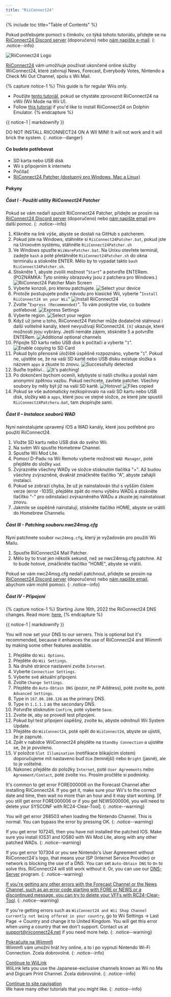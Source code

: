 ```yaml
---
title: "RiiConnect24"
---
```


{% include toc title="Table of Contents" %}

Pokud potřebujete pomoct s čímkoliv, co týká tohoto tutoriálu, přidejte se na [RiiConnect24 Discord server](https://discord.gg/rc24) (doporučeno) nebo [nám napište e-mail](mailto:support@riiconnect24.net).
{: .notice--info}

![RiiConnect24 Logo](/images/WiiRC24Logo.jpg)

[RiiConnect24](https://rc24.xyz/) vám umožňuje používat ukončené online služby WiiConnect24, které zahrnují News, Forecast, Everybody Votes, Nintendo a Check Mii Out Channel, spolu s Wii Mail.

{% capture notice-1 %}
This guide is for regular Wiis only.

- Použijte [tento tutoriál](riiconnect24-vwii), pokud se chystáte zprovoznit RiiConnect24 na vWii (Wii Mode na Wii U).
- Follow [this tutorial](riiconnect24-dolphin) if you'd like to install RiiConnect24 on Dolphin Emulator.
{% endcapture %}

<div class="notice--warning">{{ notice-1 | markdownify }}</div>

DO NOT INSTALL RIICONNECT24 ON A WII MINI! It will not work and it will brick the system.
{: .notice--danger}

#### Co budete potřebovat

* SD karta nebo USB disk
* Wii s připojením k internetu
* Počítač
* [RiiConnect24 Patcher (dostupný pro Windows, Mac a Linux)](https://github.com/RiiConnect24/RiiConnect24-Patcher/releases)

#### Pokyny

##### Část I - Použití utility RiiConnect24 Patcher

Pokud se vám nedaří spustit RiiConnect24 Patcher, přidejte se prosím na [RiiConnect24 Discord server](https://discord.gg/rc24) (doporučeno) nebo [nám napište email](mailto:support@riiconnect24.net) pro další pomoc.
{: .notice--info}

1. Klikněte na link výše, abyste se dostali na GitHub s patcherem.
2. Pokud jste na Windows, stáhněte si `RiiConnect24Patcher.bat`, pokud jste na Unixovém systému, stáhněte `RiiConnect24Patcher.sh`
3. Ve Windows spusťte `WiiWarePatcher.bat`. Na Unixu otevřete terminál, zadejte `bash` a poté přetáhněte `RiiConnect24Patcher.sh` do okna terminálu a stiskněte ENTER. Mělo by to vypadat takto `bash RiiConnect24Patcher.sh`.
4. Stiskněte 1, abyste zvolili možnost "`Start`" a potvrďte ENTERem. (POZNÁMKA: Tyto snímky obrazovky jsou z patchera pro Windows.) ![RiiConnect24 Patcher Main Screen](/images/RC24_Patcher/1.JPG)
5. Vyberte konzoli, pro kterou patchujete. ![Select your device](/images/RC24_Patcher/2.JPG)
6. Protože postupujete podle návodu pro klasické Wii, vyberte "`Install RiiConnect24 on your Wii`" ![Install RiiConnect24](/images/RC24_Patcher/3.JPG)
7. Zvolte "`Express (Recommended)`". To vám poskytne vše, co budete potřebovat. ![Express Settings](/images/RC24_Patcher/4.JPG)
8. Vyberte region. ![Select your region](/images/RC24_Patcher/5.JPG)
9. Když už jsme u toho, RiiConnect24 Patcher může dodatečně stáhnout i další volitelné kanály, které nevyužívají RiiConnect24. `[X]` ukazuje, které možnosti jsou vybrány. Jestli nemáte zájem, stiskněte 5 a potvrďte ENTERem. ![Additional optional channels](/images/RC24_Patcher/6.JPG)
10. Připojte SD kartu nebo USB disk k počítači a vyberte "`1`". ![Enable copying to SD Card](/images/RC24_Patcher/7.JPG)
11. Pokud bylo přenosné úložiště úspěšně rozpoznáno, vyberte "`1`". Pokud ne, ujistěte se, že na vaší SD kartě nebo USB disku existuje složka s názvem `apps` a zkuste to znovu. ![Successfully detected](/images/RC24_Patcher/8.JPG)
12. Buďte trpěliví... ![It's patching!](/images/RC24_Patcher/9.JPG)
13. Po dokončení bychom ocenili, kdybyste si našli chvilku a poslali nám anonymní zpětnou vazbu.  Pokud nechcete, zavřete patcher. Všechny soubory by měly být již na vaší SD kartě. ![Hotovo!](/images/RC24_Patcher/10.JPG) ![Files copied](/images/RC24_Patcher/11.PNG)
14. Pokud se vše automaticky nezkopírovalo na vaši SD kartu nebo USB disk, složky `WAD` a `apps`, které jsou ve stejné složce, ze které jste spustili `RiiConnect24Patcheru.bat`, tam zkopírujte sami.

##### Část II – Instalace souborů WAD

Nyní nainstalujete upravený IOS a WAD kanály, které jsou potřebné pro použití RiiConnect24.

1. Vložte SD kartu nebo USB disk do svého Wii.
2. Na svém Wii spusťte Homebrew Channel.
3. Spusťte Wii Mod Lite.
4. Pomocí D-Padu na Wii Remotu vyberte možnost `WAD Manager`, poté přejděte do složky `wad`.
5. Zvýrazněte všechny WADy ve složce stisknutím tlačítka "+". Až budou všechny zvýrazněné, dvakrát zmáčkněte tlačítko "A", abyste zahájili instalaci.
6. Pokud se zobrazí chyba, že už je nainstalován titul s vyšším číslem verze (error -1035), přejděte zpět do menu výběru WADů a stiskněte tlačítko "-" pro odinstalaci zvýrazněného WADu a zkuste jej nainstalovat znovu.
7. Jakmile se úspěšně nainstalují, stiskněte tlačítko HOME, abyste se vrátili do Homebrew Channelu.

##### Část III - Patching souboru nwc24msg.cfg

Nyní patchnete soubor `nwc24msg.cfg`, který je vyžadován pro použití Wii Mailu.

1. Spusťte RiiConnect24 Mail Patcher.
2. Mělo by to trvat jen několik sekund, než se nwc24msg.cfg patchne. Až to bude hotové, zmáčkněte tlačítko "HOME", abyste se vrátili.

Pokud se vám nwc24msg.cfg nedaří patchnout, přidejte se prosím na [RiiConnect24 Discord server](https://discord.gg/rc24) (doporučeno) nebo [nám napište email](mailto:support@riiconnect24.net), abychom vám mohli pomoci.
{: .notice--info}

##### Část IV - Připojení

{% capture notice-1 %}
Starting June 16th, 2022 the RiiConnect24 DNS changes. Read more: [here.](riiconnect24-dns-update)
{% endcapture %}

<div class="notice--warning">{{ notice-1 | markdownify }}</div>

You will now set your DNS to our servers. This is optional but it's recommended, because it enhances the use of RiiConnect24 and Wiimmfi by making some other features available.

1. Přejděte do `Wii Options`.
2. Přejděte do `Wii Settings`.
3. Na druhé stránce nastavení zvolte `Internet`.
4. Vyberte `Connection Settings`.
5. Vyberte své aktuální připojení.
6. Zvolte `Change Settings`.
7. Přejděte do `Auto-Obtain DNS` (pozor, ne IP Address), poté zvolte `No`, poté `Advanced Settings`.
8. Type in `167.86.108.126` as the primary DNS.
9. Type in `1.1.1.1` as the secondary DNS.
10. Potvrďte stisknutím `Confirm`, poté vyberte `Save`.
11. Zvolte `OK`, aby se provedl test připojení.
12. Pokud byl test připojení úspěšný, zvolte `No`, abyste odmítnuli Wii System Update.
13. Přejděte do `WiiConnect24`, poté opět do `WiiConnect24`, abyste se ujistili, že je zapnuté.
14. Zpět v nabídce WiiConnect24 přejděte na `Standby Connection` a ujistěte se, že je povoleno.
15. V položce `Slot Illumination` (notifikace blikajícím slotem) doporučujeme mít nastaveno buď `Dim` (temnější) nebo `Bright` (jasné), ale to je volitelné.
16. Nakonec přejděte do položky `Internet`, poté `User Agreements` nebo `Agreement/Contact`, poté zvolte `Yes`. Prosím pročtěte si podmínky.

It's common to get error FORE000006 on the Forecast Channel after installing RiiConnect24. If you get it, make sure your Wii's to the correct date and time, then wait no more than an hour and it may start working. [If you still get error FORE000006 or if you get NEWS000006, you will need to delete your SYSCONF with RC24-Clear-Tool].
{: .notice--warning}

You will get error 268503 when loading the Nintendo Channel. This is normal. You can bypass the error by pressing OK.
{: .notice--warning}

If you get error 107245, then you have not installed the patched IOS. Make sure you install IOS31 and IOS80 with Wii Mod Lite, along with any other patched WADs.
{: .notice--warning}

If you get error 107304 or you see Nintendo's User Agreement without RiiConnect24's logo, that means your ISP (Internet Service Provider) or network is blocking the use of a DNS. You can set `Auto-Obtain DNS` to `On` to solve this. RiiConnect24 will still work without it. Or, you can use our [DNS-Server](https://github.com/RiiConnect24/DNS-Server/releases/latest) program.
{: .notice--warning}

[If you're getting any other errors with the Forecast Channel or the News Channel, such as an error code starting with FORE or NEWS or a discontinued message, you can try to delete your VFFs with RC24-Clear-Tool](deleting-vffs).
{: .notice--warning}

If you're getting errors such as `WiiConnect24 and Wii Shop Channel currently not being offered in your country`, go to Wii Settings -> Last Page -> Country and change it to United Kingdom. You will get this error when using a country that we don't support. Contact us at [support@riiconnect24.net](mailto:support@riiconnect24.net) if you need more help.
{: .notice--warning}

[Pokračujte na Wiimmfi](wiimmfi)<br> Wiimmfi vám umožní hrát hry online, a to i po vypnutí Nintendo Wi-Fi Connection. Zcela dobrovolné.
{: .notice--info}

[Continue to WiiLink](wiilink)<br> WiiLink lets you use the Japanese-exclusive channels known as Wii no Ma and Digicam Print Channel. Zcela dobrovolné.
{: .notice--info}

[Continue to site navigation](site-navigation)<br> We have many other tutorials that you might like.
{: .notice--info}
